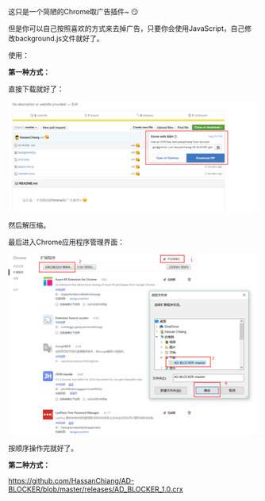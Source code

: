 这只是一个简陋的Chrome取广告插件~ :smirk:

但是你可以自己按照喜欢的方式来去掉广告，只要你会使用JavaScript，自己修改background.js文件就好了。

使用：

**第一种方式：**

直接下载就好了：

![image](https://github.com/HassanChiang/AD-BLOCKER/blob/master/Tutorial/1.png)

然后解压缩。

最后进入Chrome应用程序管理界面：

![image](https://github.com/HassanChiang/AD-BLOCKER/blob/master/Tutorial/2.png)

按顺序操作完就好了。

**第二种方式：**

https://github.com/HassanChiang/AD-BLOCKER/blob/master/releases/AD_BLOCKER_1.0.crx